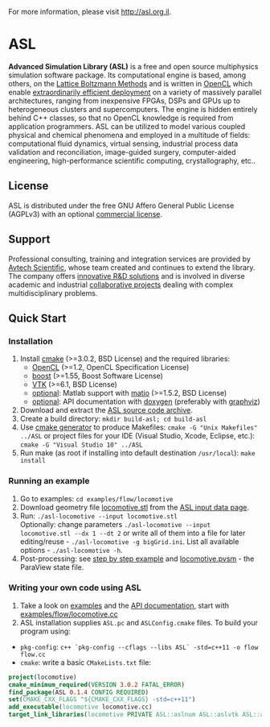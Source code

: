 
For more information, please visit <http://asl.org.il>.


# ASL

__Advanced Simulation Library (ASL)__ is a free and open source multiphysics simulation software package. Its computational engine is based, among others, on the [Lattice Boltzmann Methods](http://en.wikipedia.org/wiki/Lattice_Boltzmann_methods) and is written in [OpenCL](http://en.wikipedia.org/wiki/OpenCL) which enable [extraordinarily efficient deployment](http://asl.org.il/benchmarks) on a variety of massively parallel architectures, ranging from inexpensive FPGAs, DSPs and GPUs up to heterogeneous clusters and supercomputers. The engine is hidden entirely behind C++ classes, so that no OpenCL knowledge is required from application programmers. ASL can be utilized to model various coupled physical and chemical phenomena and employed in a multitude of fields: computational fluid dynamics, virtual sensing, industrial process data validation and reconciliation, image-guided surgery, computer-aided engineering, high-performance scientific computing, crystallography, etc..


## License

ASL is distributed under the free GNU Affero General Public License (AGPLv3) with an optional [commercial license](http://asl.org.il/licensing).


## Support

Professional consulting, training and integration services are provided by [Avtech Scientific](http://avtechscientific.com), whose team created and continues to extend the library. The company offers [innovative R&D solutions](http://avtechscientific.com/services) and is involved in diverse academic and industrial [collaborative projects](http://avtechscientific.com/projects) dealing with complex multidisciplinary problems.


## Quick Start

### Installation

1. Install [cmake](http://cmake.org) (>=3.0.2, BSD License) and the required libraries:
	- [OpenCL](https://www.khronos.org/opencl) (>=1.2, OpenCL Specification License)
	- [boost](http://www.boost.org) (>=1.55, Boost Software License)
	- [VTK](http://vtk.org) (>=6.1, BSD License)
	- [optional](https://github.com/AvtechScientific/ASL/blob/master/cmake/ASLBuildOptions.cmake#L3): Matlab support with [matio](https://sourceforge.net/projects/matio) (>=1.5.2, BSD License)
	- [optional](https://github.com/AvtechScientific/ASL/blob/master/cmake/ASLBuildOptions.cmake#L4): API documentation with [doxygen](http://doxygen.org) (preferably with [graphviz](http://www.graphviz.org))
2. Download and extract the [ASL source code archive](https://github.com/AvtechScientific/ASL/releases/latest).
3. Create a build directory: `mkdir build-asl; cd build-asl`
4. Use [cmake generator](http://www.cmake.org/cmake/help/v3.2/manual/cmake-generators.7.html) to produce Makefiles: `cmake -G "Unix Makefiles" ../ASL` or project files for your IDE (Visual Studio, Xcode, Eclipse, etc.): `cmake -G "Visual Studio 10" ../ASL`
5. Run make (as root if installing into default destination `/usr/local`): `make install`

### Running an example

1. Go to examples: `cd examples/flow/locomotive`
2. Download geometry file [locomotive.stl](http://asl.org.il/input_data/locomotive.stl) from the [ASL input data page](http://asl.org.il/input_data).
3. Run: `./asl-locomotive --input locomotive.stl`  
Optionally: change parameters `./asl-locomotive --input locomotive.stl --dx 1 --dt 2` or write all of them into a file for later editing/reuse - `./asl-locomotive -g bigGrid.ini`. List all available options - `./asl-locomotive -h`.
4. Post-processing: see [step by step example](https://github.com/AvtechScientific/ASL/wiki/User-Guide#post-processing) and [locomotive.pvsm](http://asl.org.il/input_data/locomotive.pvsm) - the ParaView state file.

### Writing your own code using ASL

1. Take a look on [examples](http://asl.org.il/doc/Developer-Guide/examples.html) and the [API documentation](http://asl.org.il/doc/Developer-Guide/), start with [examples/flow/locomotive.cc](http://asl.org.il/doc/Developer-Guide/locomotive_8cc-example.html)
2. ASL installation supplies `ASL.pc` and `ASLConfig.cmake` files. To build your program using:

- `pkg-config`: ``c++ `pkg-config --cflags --libs ASL` -std=c++11 -o flow flow.cc``
- `cmake`: write a basic `CMakeLists.txt` file:

```cmake
project(locomotive)
cmake_minimum_required(VERSION 3.0.2 FATAL_ERROR)
find_package(ASL 0.1.4 CONFIG REQUIRED)
set(CMAKE_CXX_FLAGS "${CMAKE_CXX_FLAGS} -std=c++11")
add_executable(locomotive locomotive.cc)
target_link_libraries(locomotive PRIVATE ASL::aslnum ASL::aslvtk ASL::asl)
```